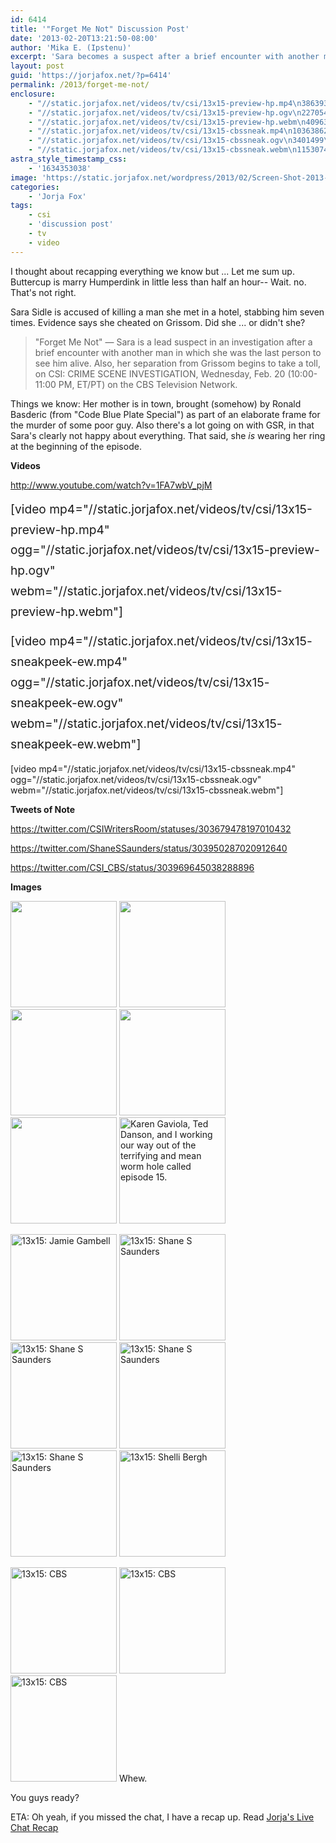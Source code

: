 ```yaml
---
id: 6414
title: '"Forget Me Not" Discussion Post'
date: '2013-02-20T13:21:50-08:00'
author: 'Mika E. (Ipstenu)'
excerpt: 'Sara becomes a suspect after a brief encounter with another man. What about Grissom? Did she... or didn''t she? And will she ... or won''t she?'
layout: post
guid: 'https://jorjafox.net/?p=6414'
permalink: /2013/forget-me-not/
enclosure:
    - "//static.jorjafox.net/videos/tv/csi/13x15-preview-hp.mp4\n3863933\nvideo/mp4\n"
    - "//static.jorjafox.net/videos/tv/csi/13x15-preview-hp.ogv\n2270547\nvideo/ogg\n"
    - "//static.jorjafox.net/videos/tv/csi/13x15-preview-hp.webm\n4096387\nvideo/webm\n"
    - "//static.jorjafox.net/videos/tv/csi/13x15-cbssneak.mp4\n10363862\nvideo/mp4\n"
    - "//static.jorjafox.net/videos/tv/csi/13x15-cbssneak.ogv\n3401499\nvideo/ogg\n"
    - "//static.jorjafox.net/videos/tv/csi/13x15-cbssneak.webm\n11530747\nvideo/webm\n"
astra_style_timestamp_css:
    - '1634353038'
image: 'https://static.jorjafox.net/wordpress/2013/02/Screen-Shot-2013-02-20-at-1.21.33-PM.png'
categories:
    - 'Jorja Fox'
tags:
    - csi
    - 'discussion post'
    - tv
    - video
---
```


I thought about recapping everything we know but ... Let me sum up. Buttercup is marry Humperdink in little less than half an hour-- Wait. no. That's not right.

Sara Sidle is accused of killing a man she met in a hotel, stabbing him seven times. Evidence says she cheated on Grissom. Did she ... or didn't she?
<blockquote>"Forget Me Not" — Sara is a lead suspect in an investigation after a brief encounter with another man in which she was the last person to see him alive. Also, her separation from Grissom begins to take a toll, on CSI: CRIME SCENE INVESTIGATION, Wednesday, Feb. 20 (10:00-11:00 PM, ET/PT) on the CBS Television Network.</blockquote>
Things we know: Her mother is in town, brought (somehow) by Ronald Basderic (from "Code Blue Plate Special") as part of an elaborate frame for the murder of some poor guy. Also there's a lot going on with GSR, in that Sara's clearly not happy about everything. That said, she <em>is</em> wearing her ring at the beginning of the episode.

**Videos**

http://www.youtube.com/watch?v=1FA7wbV_pjM

<span style="line-height: 1.714285714; font-size: 1.2rem;">[video mp4="//static.jorjafox.net/videos/tv/csi/13x15-preview-hp.mp4" ogg="//static.jorjafox.net/videos/tv/csi/13x15-preview-hp.ogv" webm="//static.jorjafox.net/videos/tv/csi/13x15-preview-hp.webm"]</span>

<span style="line-height: 1.714285714; font-size: 1.2rem;">[video mp4="//static.jorjafox.net/videos/tv/csi/13x15-</span><span style="line-height: 1.714285714; font-size: 1.2rem;">sneakpeek-ew</span><span style="line-height: 1.714285714; font-size: 1.2rem;">.mp4" ogg="//static.jorjafox.net/videos/tv/csi/13x15-</span><span style="line-height: 1.714285714; font-size: 1.2rem;">sneakpeek-ew</span><span style="line-height: 1.714285714; font-size: 1.2rem;">.ogv" webm="//static.jorjafox.net/videos/tv/csi/13x15-</span><span style="line-height: 1.714285714; font-size: 1.2rem;">sneakpeek-ew</span><span style="line-height: 1.714285714; font-size: 1.2rem;">.webm"]</span>

[video mp4="//static.jorjafox.net/videos/tv/csi/13x15-cbssneak.mp4" ogg="//static.jorjafox.net/videos/tv/csi/13x15-cbssneak.ogv" webm="//static.jorjafox.net/videos/tv/csi/13x15-cbssneak.webm"]

**Tweets of Note**

https://twitter.com/CSIWritersRoom/statuses/303679478197010432

https://twitter.com/ShaneSSaunders/status/303950287020912640

https://twitter.com/CSI_CBS/status/303969645038288896

**Images**

<a href="https://jorjafox.net/gallery/albums/tv/csi/pub/s13/promos/15-forget-csifiles01.jpg"><img alt="" src="https://jorjafox.net/gallery/cache/tv/csi/pub/s13/promos/15-forget-csifiles01_200_cw200_ch200_thumb.jpg" width="170" height="170" /></a> <a href="https://jorjafox.net/gallery/albums/tv/csi/pub/s13/promos/15-forget-csifiles02.jpg"><img alt="" src="https://jorjafox.net/gallery/cache/tv/csi/pub/s13/promos/15-forget-csifiles02_200_cw200_ch200_thumb.jpg" width="170" height="170" /></a> <a href="https://jorjafox.net/gallery/albums/tv/csi/pub/s13/promos/15-forget-csifiles03.jpg"><img alt="" src="https://jorjafox.net/gallery/cache/tv/csi/pub/s13/promos/15-forget-csifiles03_200_cw200_ch200_thumb.jpg" width="170" height="170" /></a> <a href="https://jorjafox.net/gallery/albums/tv/csi/pub/s13/promos/15-forget-csifiles04.jpg"><img alt="" src="https://jorjafox.net/gallery/cache/tv/csi/pub/s13/promos/15-forget-csifiles04_200_cw200_ch200_thumb.jpg" width="170" height="170" /></a> <a href="https://jorjafox.net/gallery/albums/tv/csi/pub/s13/promos/15-forget-csifiles05.jpg"><img alt="" src="https://jorjafox.net/gallery/cache/tv/csi/pub/s13/promos/15-forget-csifiles05_200_cw200_ch200_thumb.jpg" width="170" height="170" /></a> <a href="//static.jorjafox.net/wordpress/2013/01/391782_465848766798306_1315487482_n.jpeg"><img alt="Karen Gaviola, Ted Danson, and I working our way out of the terrifying and mean worm hole called episode 15." src="//static.jorjafox.net/wordpress/2013/01/391782_465848766798306_1315487482_n-300x225.jpeg" width="170" /></a>

<a title="13x15: Jamie Gambell" href="https://jorjafox.net/gallery/albums/tv/csi/pub/s13/candid/jaimegambell-001.jpg"><img alt="13x15: Jamie Gambell" src="https://jorjafox.net/gallery/cache/tv/csi/pub/s13/candid/jaimegambell-001_200_cw200_ch200_thumb.jpg" width="170" height="170" /></a> <a title="13x15: Shane S Saunders" href="https://jorjafox.net/gallery/albums/tv/csi/pub/s13/candid/shanes-007.jpg"><img alt="13x15: Shane S Saunders" src="https://jorjafox.net/gallery/cache/tv/csi/pub/s13/candid/shanes-007_200_cw200_ch200_thumb.jpg" width="170" height="170" /></a> <a title="13x15: Shane S Saunders" href="https://jorjafox.net/gallery/albums/tv/csi/pub/s13/candid/shanes-005.jpg"><img alt="13x15: Shane S Saunders" src="https://jorjafox.net/gallery/cache/tv/csi/pub/s13/candid/shanes-005_200_cw200_ch200_thumb.jpg" width="170" height="170" /></a> <a title="13x15: Shane S Saunders" href="https://jorjafox.net/gallery/albums/tv/csi/pub/s13/candid/shanes-004.jpg"><img alt="13x15: Shane S Saunders" src="https://jorjafox.net/gallery/cache/tv/csi/pub/s13/candid/shanes-004_200_cw200_ch200_thumb.jpg" width="170" height="170" /></a> <a title="13x15: Shane S Saunders" href="https://jorjafox.net/gallery/albums/tv/csi/pub/s13/candid/shanes-003.jpg"><img alt="13x15: Shane S Saunders" src="https://jorjafox.net/gallery/cache/tv/csi/pub/s13/candid/shanes-003_200_cw200_ch200_thumb.jpg" width="170" height="170" /></a> <a title="13x15: Shelli Bergh" href="https://jorjafox.net/gallery/albums/tv/csi/pub/s13/candid/shellibergh-010.jpg"><img alt="13x15: Shelli Bergh" src="https://jorjafox.net/gallery/cache/tv/csi/pub/s13/candid/shellibergh-010_200_cw200_ch200_thumb.jpg" width="170" height="170" /></a>

<a title="13x15: CBS" href="https://jorjafox.net/gallery/albums/tv/csi/pub/s13/promos/15-forget-006.jpeg"><img alt="13x15: CBS" src="https://jorjafox.net/gallery/cache/tv/csi/pub/s13/promos/15-forget-006_200_cw200_ch200_thumb.jpg" width="170" height="170" /></a> <a title="13x15: CBS" href="https://jorjafox.net/gallery/albums/tv/csi/pub/s13/promos/15-forget-007.jpeg"><img alt="13x15: CBS" src="https://jorjafox.net/gallery/cache/tv/csi/pub/s13/promos/15-forget-007_200_cw200_ch200_thumb.jpg" width="170" height="170" /></a> <a title="13x15: CBS" href="https://jorjafox.net/gallery/albums/tv/csi/pub/s13/promos/15-forget-008.jpeg"><img alt="13x15: CBS" src="https://jorjafox.net/gallery/cache/tv/csi/pub/s13/promos/15-forget-008_200_cw200_ch200_thumb.jpg" width="170" height="170" /></a>
Whew.

You guys ready?

ETA: Oh yeah, if you missed the chat, I have a recap up. Read <a href="https://jorjafox.net/2013/jorja-fox-live-chat-recap/">Jorja's Live Chat Recap</a>
